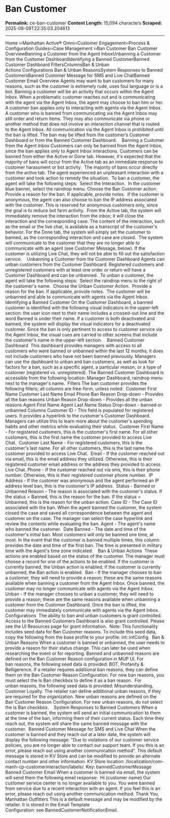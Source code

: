 # Ban Customer

**Permalink:** ce-ban-customer
**Content Length:** 15,094 characters
**Scraped:** 2025-08-09T22:35:03.204613

---

Home &rsaquo;&rsaquo;Manhattan Active® Omni&rsaquo;&rsaquo;Customer Engagement&rsaquo;&rsaquo;Process & Configuration Guides&rsaquo;&rsaquo;Case Management ››Ban Customer Ban Customer OverviewBanning a Customer from the Agent InboxUnbanning a Customer from the Customer DashboardIdentifying a Banned CustomerBanned Customer Dashboard&nbsp;FiltersColumnsBan & Unban Actions&nbsp;Configurations&nbsp;Ban & Unban ReasonsSystem Responses to Banned CustomersBanned Customer Message for SMS and Live ChatBanned Customer Email Overview Agents may want to ban customers for many reasons, such as the customer is extremely rude, uses foul language or is a bot. Banning a customer will be an activity that occurs within the Agent Inbox. When a problematic customer reaches out and is communicating with the agent via the Agent Inbox, the agent may choose to ban him or her. A customer ban applies only to interacting with agents via the Agent Inbox. A customer who is banned from communicating via the Agent Inbox may still order and return items. They may also communicate via phone or another method that does not involve an interaction channel that is routed to the Agent Inbox. All communication via the Agent Inbox is prohibited until the ban is lifted. The ban may be lifted from the customer’s Customer Dashboard or from the Banned Customer Dashboard.&nbsp; &nbsp; Banning a Customer from the Agent Inbox Customers can only be banned from the Agent Inbox, since the ban applies only to Agent Inbox interactions. Customers can be banned from either the Active or Done tab. However, it's expected that the majority of bans will occur from the Active tab as an immediate response to customer harassment or bot activity.&nbsp; The majority of bans occur directly from the active tab. The agent experienced an unpleasant interaction with a customer and took action to remedy the situation.&nbsp; To ban a customer, the agent will take the following steps:&nbsp; Select the Interaction.&nbsp; In the customer blue banner, select the raindrop menu. Choose the Ban Customer action.&nbsp; Provide a reason for the ban. If applicable, provide notes.&nbsp; If the customer is anonymous, the agent can also choose to ban the IP address associated with the customer. This is reserved for anonymous customers only, since the goal is to reduce bot farm activity.&nbsp; From the Active tab, the system will immediately remove the interaction from the inbox; it will close the interaction and the corresponding case. The content of the interaction, such as the email or the live chat, is available as a transcript of the customer's behavior. For the Done tab, the system will simply set the customer to banned, as the corresponding interaction and case are closed.&nbsp; The system will communicate to the customer that they are no longer able to communicate with an agent (see Customer Message, below). If the customer is utilizing Live Chat, they will not be able to fill out the satisfaction service.&nbsp; &nbsp; Unbanning a Customer from the Customer Dashboard Agents can unban customers from the Customer Dashboard. Registered customers and unregistered customers with at least one order or return will have a Customer Dashboard and can be unbanned.&nbsp; To unban a customer, the agent will take the following steps:&nbsp; Select the raindrop menu to the right of the customer's name.&nbsp; Choose the Unban Customer Action.&nbsp; Provide a reason for the ban. If applicable, provide notes.&nbsp; The customer will be unbanned and able to communicate with agents via the Agent Inbox.&nbsp; &nbsp; Identifying a Banned Customer On the Customer Dashboard, a banned customer is identified with the following visual indicators in the upper-left section: the user icon next to their name includes a crossed-out line and the word Banned is under their name. If a customer is both deactivated and banned, the system will display the visual indicators for a deactivated customer. Since the ban is only pertinent to access to customer service via the Agent Inbox, the visual cues are carried to other screens that include the customer's name in the upper-left section.&nbsp; &nbsp; Banned Customer Dashboard&nbsp; This dashboard provides managers with access to all customers who were banned or unbanned within the last 12 months; it does not include customers who have not been banned previously. Managers can use the dashboard to unban and ban customers, as well as look for factors for a ban, such as a specific agent, a particular reason, or a type of customer (registered vs. unregistered).&nbsp;The Banned Customer Dashboard is accessible from the following location: Manager Dashboard, raindrop menu next to the manager's name.&nbsp; Filters The ban customer provides the following filters; all columns are free-form, unless noted:&nbsp; Customer First Name Customer Last Name Email Phone Ban Reason Drop-down - Provides all the ban reasons Unban Reason Drop-down - Provides all the unban reasons Agent First Name Agent Last Name Status Drop-down&nbsp;- banned or unbanned Columns Customer ID - This field is populated for registered users. It provides a hyperlink to the customer's Customer Dashboard. Managers can utilize this to learn more about the customer's spending habits and other metrics while evaluating their status.&nbsp; Customer First Name - For registered&nbsp;customers, this is the customer's first name. For all other customers, this is the first name the customer provided to access Live Chat.&nbsp; Customer Last Name&nbsp;- For registered customers, this is the customer's last&nbsp;name. For all other customers, this is the last name the customer provided to access Live Chat.&nbsp; Email - If the customer reached out via email, this is the email address they utilized. Otherwise, this is their registered customer email address or the address they provided to access Live Chat. Phone - If the customer reached out via sms, this is their phone number. Otherwise, this is their registered customer phone number.&nbsp; IP Address - If the customer was anonymous and the agent performed an IP address level ban, this is the customer's IP address.&nbsp; Status - Banned or Unbanned Reason - The reason is associated with the customer's status. If the status =&nbsp;Banned, this is the reason for the ban. If the status = Unbanned, this is the reason for the unban action. Case ID - The Case ID associated with the ban. When the agent banned the customer, the system closed the case and saved all correspondence between the agent and customer on the case. The manager can select the case hyperlink and review the contents while evaluating the ban. Agent - The agent's name who banned the customer.&nbsp; Date Banned - The date and time of the customer's initial ban. Most customers will only be banned one time, at most. In the event that the customer is banned multiple times, this column provides the date and time of the first ban. The time is presented in military time with the Agent's time zone indicated.&nbsp; &nbsp; Ban & Unban Actions&nbsp; These actions are enabled based on the status of the customer. The manager must choose a record for one of the actions to be enabled. If the customer is currently banned, the Unban action is enabled; if the customer is currently unbanned, the Ban action is enabled.&nbsp; Ban - If the manager chooses to ban a customer, they will need to provide a reason; these are the same reasons available when banning a customer from the Agent Inbox. Once banned, the customer may no longer communicate with agents via the Agent Inbox. Unban - If the manager chooses to unban a customer, they will need to provide a reason; these are the same reasons available when unbanning a customer from the Customer Dashboard. Once the ban is lifted, the customer may immediately communicate with agents via the Agent Inbox.&nbsp; &nbsp; Configurations&nbsp; The ability to ban and&nbsp;unban customers is grant controlled. Access to the Banned Customers Dashboard is also grant controlled.&nbsp;Please see the UI Resources page for grant information.&nbsp; Note: This functionality includes seed data for Ban Customer reasons. To include this seed data, copy the following from the base profile to your profile: int::intConfig.&nbsp; Ban & Unban Reasons When a customer is banned or unbanned, the user needs to provide a reason for their status change. This can later be used when researching the event or for reporting. Banned and unbanned reasons are defined on the Ban Customer Reason configuration in MUP UI. For ban&nbsp;reasons, the following seed data is provided: BOT, Profanity & Belligerence. If a retailer requires additional ban reasons, they can define them on the Ban Customer Reason Configuration. For new ban&nbsp;reasons, you must select the Is Ban checkbox to define it as a ban reason.&nbsp; For unban&nbsp;reasons, the following seed data is provided: Misunderstanding, Customer Loyalty. The retailer can define additional unban reasons, if they are required for the organization. New unban reasons are defined on the Ban Customer Reason Configuration. For new unban reasons, do not select the Is Ban checkbox.&nbsp; &nbsp; System Responses to Banned Customers When a customer is banned, the system will send an initial communication to them at the time of the ban, informing them of their current status. Each time they reach out, the system will share the same banned message with the customer.&nbsp; Banned Customer Message for SMS and Live Chat When the customer is banned and they reach out at a later date, the system will display the following message: "Due to violations of our customer service policies, you are no longer able to contact our support team. If you this is an error, please reach out using another communication method". This default message is stored in KV Store and can be modified to provide an alternate contact number and other information. KV Store location:&nbsp;/localization/com-manh-cp-customerinteraction/labels/. Key:&nbsp;bannedCustomerMessage &nbsp; Banned Customer Email When a customer is banned via email, the system will send them the following email response:&nbsp; Hi {customer name} Our customer service center is no longer available to you. You were banned from service due to a recent interaction with an agent. If you feel this is an error, please reach out using another communication method. Thank You, Manhattan Outfitters This is a default message and may be modified by the retailer. It is stored in the Email Template Configuration:&nbsp;see&nbsp;BannedCustomerNotificationEmail.